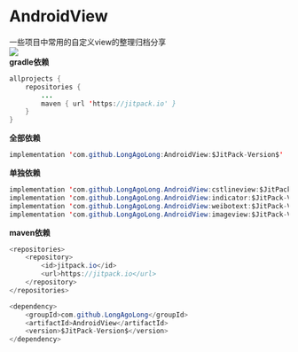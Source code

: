 # AndroidView
一些项目中常用的自定义view的整理归档分享  
[![](https://jitpack.io/v/LongAgoLong/AndroidView.svg)](https://jitpack.io/#LongAgoLong/AndroidView)    
**gradle依赖**
```java
allprojects {
	repositories {
		...
		maven { url 'https://jitpack.io' }
	}
}
```
**全部依赖**
```java
implementation 'com.github.LongAgoLong:AndroidView:$JitPack-Version$'
```
**单独依赖**
```java
implementation 'com.github.LongAgoLong.AndroidView:cstlineview:$JitPack-Version$'
implementation 'com.github.LongAgoLong.AndroidView:indicator:$JitPack-Version$'
implementation 'com.github.LongAgoLong.AndroidView:weibotext:$JitPack-Version$'
implementation 'com.github.LongAgoLong.AndroidView:imageview:$JitPack-Version$'
```
**maven依赖**
```java
<repositories>
	<repository>
		<id>jitpack.io</id>
		<url>https://jitpack.io</url>
	</repository>
</repositories>
```
```java
<dependency>
	<groupId>com.github.LongAgoLong</groupId>
	<artifactId>AndroidView</artifactId>
	<version>$JitPack-Version$</version>
</dependency>
```
